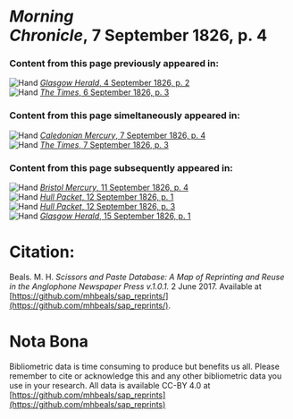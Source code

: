 # *Morning Chronicle*, 7 September 1826, p. 4  
  
### Content from this page previously appeared in:  
![Hand](http://scissorsandpaste.net/wp-content/uploads/2017/06/smallhandpointer.png) [*Glasgow Herald*, 4 September 1826, p. 2](https://mhbeals.github.io/sap_html/Glasgow-Herald/Glasgow-Herald-4-September-1826-p-2)  
![Hand](http://scissorsandpaste.net/wp-content/uploads/2017/06/smallhandpointer.png) [*The Times*, 6 September 1826, p. 3](https://mhbeals.github.io/sap_html/The-Times/The-Times-6-September-1826-p-3)  
  
### Content from this page simeltaneously appeared in:  
![Hand](http://scissorsandpaste.net/wp-content/uploads/2017/06/smallhandpointer.png) [*Caledonian Mercury*, 7 September 1826, p. 4](https://mhbeals.github.io/sap_html/Caledonian-Mercury/Caledonian-Mercury-7-September-1826-p-4)  
![Hand](http://scissorsandpaste.net/wp-content/uploads/2017/06/smallhandpointer.png) [*The Times*, 7 September 1826, p. 3](https://mhbeals.github.io/sap_html/The-Times/The-Times-7-September-1826-p-3)  
  
### Content from this page subsequently appeared in:  
![Hand](http://scissorsandpaste.net/wp-content/uploads/2017/06/smallhandpointer.png) [*Bristol Mercury*, 11 September 1826, p. 4](https://mhbeals.github.io/sap_html/Bristol-Mercury/Bristol-Mercury-11-September-1826-p-4)  
![Hand](http://scissorsandpaste.net/wp-content/uploads/2017/06/smallhandpointer.png) [*Hull Packet*, 12 September 1826, p. 1](https://mhbeals.github.io/sap_html/Hull-Packet/Hull-Packet-12-September-1826-p-1)  
![Hand](http://scissorsandpaste.net/wp-content/uploads/2017/06/smallhandpointer.png) [*Hull Packet*, 12 September 1826, p. 3](https://mhbeals.github.io/sap_html/Hull-Packet/Hull-Packet-12-September-1826-p-3)  
![Hand](http://scissorsandpaste.net/wp-content/uploads/2017/06/smallhandpointer.png) [*Glasgow Herald*, 15 September 1826, p. 1](https://mhbeals.github.io/sap_html/Glasgow-Herald/Glasgow-Herald-15-September-1826-p-1)  


# Citation: 

Beals. M. H. *Scissors and Paste Database: A Map of Reprinting and Reuse in the Anglophone Newspaper Press v.1.0.1.* 2 June 2017. Available at [https://github.com/mhbeals/sap_reprints/](https://github.com/mhbeals/sap_reprints/). 

# Nota Bona

Bibliometric data is time consuming to produce but benefits us all. Please remember to cite or acknowledge this and any other bibliometric data you use in your research. All data is available CC-BY 4.0 at [https://github.com/mhbeals/sap_reprints](https://github.com/mhbeals/sap_reprints)